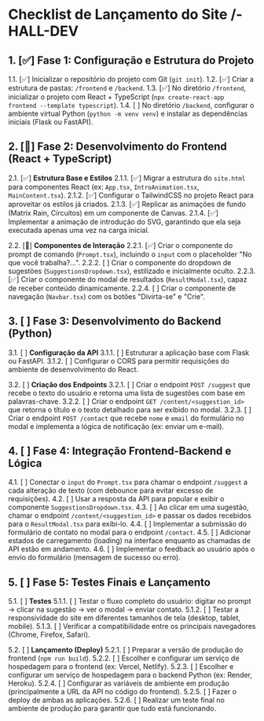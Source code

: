 # Checklist de Lançamento do Site /-HALL-DEV

## 1. [✅] Fase 1: Configuração e Estrutura do Projeto
1.1. [✅] Inicializar o repositório do projeto com Git (`git init`).
1.2. [✅] Criar a estrutura de pastas: `/frontend` e `/backend`.
1.3. [✅] No diretório `/frontend`, inicializar o projeto com React + TypeScript (`npx create-react-app frontend --template typescript`).
1.4. [ ] No diretório `/backend`, configurar o ambiente virtual Python (`python -m venv venv`) e instalar as dependências iniciais (Flask ou FastAPI).

## 2. [🔄] Fase 2: Desenvolvimento do Frontend (React + TypeScript)
2.1. [✅] **Estrutura Base e Estilos**
2.1.1. [✅] Migrar a estrutura do `site.html` para componentes React (ex: `App.tsx`, `IntroAnimation.tsx`, `MainContent.tsx`).
2.1.2. [✅] Configurar o TailwindCSS no projeto React para aproveitar os estilos já criados.
2.1.3. [✅] Replicar as animações de fundo (Matrix Rain, Circuitos) em um componente de Canvas.
2.1.4. [✅] Implementar a animação de introdução do SVG, garantindo que ela seja executada apenas uma vez na carga inicial.

2.2. [🔄] **Componentes de Interação**
2.2.1. [✅] Criar o componente do prompt de comando (`Prompt.tsx`), incluindo o `input` com o placeholder "No que você trabalha?...".
2.2.2. [ ] Criar o componente do dropdown de sugestões (`SuggestionsDropdown.tsx`), estilizado e inicialmente oculto.
2.2.3. [✅] Criar o componente do modal de resultados (`ResultModal.tsx`), capaz de receber conteúdo dinamicamente.
2.2.4. [ ] Criar o componente de navegação (`Navbar.tsx`) com os botões "Divirta-se" e "Crie".

## 3. [ ] Fase 3: Desenvolvimento do Backend (Python)
3.1. [ ] **Configuração da API**
3.1.1. [ ] Estruturar a aplicação base com Flask ou FastAPI.
3.1.2. [ ] Configurar o CORS para permitir requisições do ambiente de desenvolvimento do React.

3.2. [ ] **Criação dos Endpoints**
3.2.1. [ ] Criar o endpoint `POST /suggest` que recebe o texto do usuário e retorna uma lista de sugestões com base em palavras-chave.
3.2.2. [ ] Criar o endpoint `GET /content/<suggestion_id>` que retorna o título e o texto detalhado para ser exibido no modal.
3.2.3. [ ] Criar o endpoint `POST /contact` que recebe `nome` e `email` do formulário no modal e implementa a lógica de notificação (ex: enviar um e-mail).

## 4. [ ] Fase 4: Integração Frontend-Backend e Lógica
4.1. [ ] Conectar o `input` do `Prompt.tsx` para chamar o endpoint `/suggest` a cada alteração de texto (com debounce para evitar excesso de requisições).
4.2. [ ] Usar a resposta da API para popular e exibir o componente `SuggestionsDropdown.tsx`.
4.3. [ ] Ao clicar em uma sugestão, chamar o endpoint `/content/<suggestion_id>` e passar os dados recebidos para o `ResultModal.tsx` para exibi-lo.
4.4. [ ] Implementar a submissão do formulário de contato no modal para o endpoint `/contact`.
4.5. [ ] Adicionar estados de carregamento (loading) na interface enquanto as chamadas de API estão em andamento.
4.6. [ ] Implementar o feedback ao usuário após o envio do formulário (mensagem de sucesso ou erro).

## 5. [ ] Fase 5: Testes Finais e Lançamento
5.1. [ ] **Testes**
5.1.1. [ ] Testar o fluxo completo do usuário: digitar no prompt -> clicar na sugestão -> ver o modal -> enviar contato.
5.1.2. [ ] Testar a responsividade do site em diferentes tamanhos de tela (desktop, tablet, mobile).
5.1.3. [ ] Verificar a compatibilidade entre os principais navegadores (Chrome, Firefox, Safari).

5.2. [ ] **Lançamento (Deploy)**
5.2.1. [ ] Preparar a versão de produção do frontend (`npm run build`).
5.2.2. [ ] Escolher e configurar um serviço de hospedagem para o frontend (ex: Vercel, Netlify).
5.2.3. [ ] Escolher e configurar um serviço de hospedagem para o backend Python (ex: Render, Heroku).
5.2.4. [ ] Configurar as variáveis de ambiente em produção (principalmente a URL da API no código do frontend).
5.2.5. [ ] Fazer o deploy de ambas as aplicações.
5.2.6. [ ] Realizar um teste final no ambiente de produção para garantir que tudo está funcionando.
